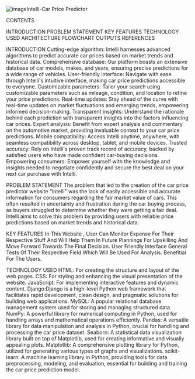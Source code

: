 ![image](https://github.com/MukuSick2/Intelli--Car-price-Predictor-/assets/131860691/c8a8633b-51e4-4a62-b5e3-5e17f1d949cb)Intelli-Car Price Predictor

CONTENTS

INTRODUCTION
PROBLEM STATEMENT
KEY FEATURES
TECHNOLOGY USED
ARCHITECTURE
FLOWCHART
OUTPUTS
REFERENCES


INTRODUCTION
Cutting-edge algorithm: Intelli harnesses advanced algorithms to predict accurate car prices based on market trends and historical data.
Comprehensive database: Our platform boasts an extensive database of car models, makes, and years, ensuring precise predictions for a wide range of vehicles.
User-friendly interface: Navigate with ease through Intelli's intuitive interface, making car price predictions accessible to everyone.
Customizable parameters: Tailor your search using customizable parameters such as mileage, condition, and location to refine your price predictions.
Real-time updates: Stay ahead of the curve with real-time updates on market fluctuations and emerging trends, empowering informed decision-making.
Transparent insights: Understand the rationale behind each prediction with transparent insights into the factors influencing car prices.
Expert analysis: Benefit from expert analysis and commentary on the automotive market, providing invaluable context to your car price predictions.
Mobile compatibility: Access Intelli anytime, anywhere, with seamless compatibility across desktop, tablet, and mobile devices.
Trusted accuracy: Rely on Intelli's proven track record of accuracy, backed by satisfied users who have made confident car-buying decisions.
Empowering consumers: Empower yourself with the knowledge and insights needed to negotiate confidently and secure the best deal on your next car purchase with Intelli.


PROBLEM STATEMENT
The problem that led to the creation of the car price predictor website “Intelli" was the lack of easily accessible and accurate information for consumers regarding the fair market value of cars. This often resulted in uncertainty and frustration during the car buying process, as buyers struggled to determine whether they were getting a fair deal. Intelli aims to solve this problem by providing users with reliable price predictions based on market trends and historical data.

KEY FEATURES
In This Website , User Can Monitor Expense For Their Respective  Stuff And Will Help Them In Future Plannings For Upskilling And Move Forward Towards The Final Decision.
User Friendly Interface
General Tests Of Their Respective Field Which Will Be Used For Analysis.
Benefitial For The Users.

TECHNOLOGY USED
HTML: For creating the structure and layout of the web pages.
CSS: For styling and enhancing the visual presentation of the website.
JavaScript: For implementing interactive features and dynamic content.
Django:Django is a high-level Python web framework that facilitates rapid development, clean design, and pragmatic solutions for building web applications.
MySQL: A popular relational database management system used for storing and managing structured data.
NumPy: A powerful library for numerical computing in Python, used for handling arrays and mathematical operations efficiently.
Pandas: A versatile library for data manipulation and analysis in Python, crucial for handling and processing the car price dataset.
Seaborn: A statistical data visualization library built on top of Matplotlib, used for creating informative and visually appealing plots.
Matplotlib: A comprehensive plotting library for Python, utilized for generating various types of graphs and visualizations.
scikit-learn: A machine learning library in Python, providing tools for data preprocessing, modeling, and evaluation, essential for building and training the car price prediction model.



